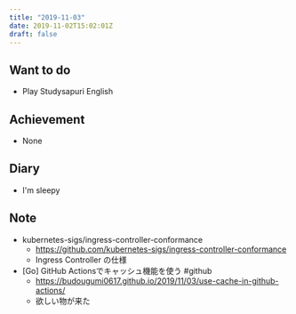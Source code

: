 ```yaml
---
title: "2019-11-03"
date: 2019-11-02T15:02:01Z
draft: false
---
```


## Want to do

* Play Studysapuri English

## Achievement

* None

## Diary

* I'm sleepy

## Note

* kubernetes-sigs/ingress-controller-conformance
  * https://github.com/kubernetes-sigs/ingress-controller-conformance
  * Ingress Controller の仕様
* [Go] GitHub Actionsでキャッシュ機能を使う #github
  * https://budougumi0617.github.io/2019/11/03/use-cache-in-github-actions/
  * 欲しい物が来た
